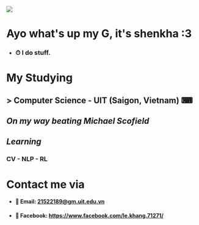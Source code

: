 ![](https://www.icegif.com/wp-content/uploads/icegif-87.gif)
# **Ayo what's up my G, it's shenkha :3**
- ### ⏱ I do stuff.
# **My Studying**
## > Computer Science - UIT (Saigon, Vietnam) ⌨
## *On my way beating Michael Scofield*
## *Learning* 
### CV - NLP - RL
# **Contact me via**
- #### 📧 Email: 21522189@gm.uit.edu.vn
- #### 📱 Facebook: https://www.facebook.com/le.khang.71271/



